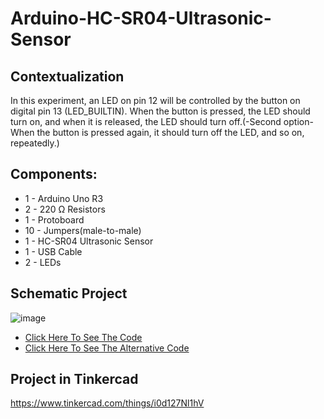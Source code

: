 # Arduino-HC-SR04-Ultrasonic-Sensor

## Contextualization
In this experiment, an LED on pin 12 will be controlled by the button on digital pin 13 (LED_BUILTIN). When the button is pressed, the LED should turn on, and when it is released, the LED should turn off.(-Second option- When the button is pressed again, it should turn off the LED, and so on, repeatedly.)

## Components:
- 1 - Arduino Uno R3
- 2 - 220 Ω Resistors
- 1 - Protoboard
- 10 - Jumpers(male-to-male)
- 1 - HC-SR04 Ultrasonic Sensor
- 1 - USB Cable 
- 2 - LEDs

## Schematic Project
![image](https://github.com/KaikyM/Arduino-HC-SR04-Ultrasonic-Sensor/assets/127446435/2724066a-538f-4093-9959-82160272746d)
- [Click Here To See The Code](Arduino_Code.ino)
- [Click Here To See The Alternative Code](Option_Arduino_Code.ino)

## Project in Tinkercad
https://www.tinkercad.com/things/i0d127Nl1hV
